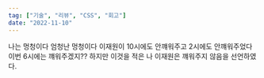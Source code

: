 ```yaml
---
tag: ["기술", "리뷰", "CSS", "회고"]
date: "2022-11-10"
---
```


나는 멍청이다 엄청난 멍청이다
이재원이 10시에도 안꺠워주고 2시에도 안꺠워주었다
이번 6시에는 꺠워주겠지?? 하지만 이것을 적은 나 이재원은 꺠워주지 않음을 선언하였다.
